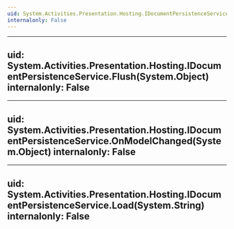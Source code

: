 ```yaml
---
uid: System.Activities.Presentation.Hosting.IDocumentPersistenceService
internalonly: False
---
```


---
uid: System.Activities.Presentation.Hosting.IDocumentPersistenceService.Flush(System.Object)
internalonly: False
---

---
uid: System.Activities.Presentation.Hosting.IDocumentPersistenceService.OnModelChanged(System.Object)
internalonly: False
---

---
uid: System.Activities.Presentation.Hosting.IDocumentPersistenceService.Load(System.String)
internalonly: False
---
